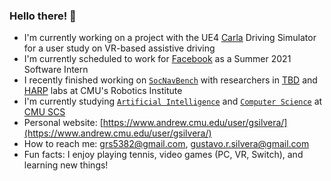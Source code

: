 ### Hello there! 👋

- I'm currently working on a project with the UE4 [Carla](https://carla.org/) Driving Simulator for a user study on VR-based assistive driving
- I'm currently scheduled to work for [Facebook](https://www.facebook.com/careers/) as a Summer 2021 Software Intern
- I recently finished working on [`SocNavBench`](https://github.com/CMU-TBD/SocNavBench) with researchers in [TBD](https://tbd.ri.cmu.edu/) and [HARP](http://harp.ri.cmu.edu/) labs at CMU's Robotics Institute
- I'm currently studying [`Artificial Intelligence`](https://www.cs.cmu.edu/bs-in-artificial-intelligence) and [`Computer Science`](https://www.cs.cmu.edu/) at [CMU SCS](https://www.cs.cmu.edu/)
- Personal website: [https://www.andrew.cmu.edu/user/gsilvera/](https://www.andrew.cmu.edu/user/gsilvera/)
- How to reach me: [grs5382@gmail.com](mailto:grs5382@gmail.com), [gustavo.r.silvera@gmail.com](mailto:gustavo.r.silvera@gmail.com)
- Fun facts: I enjoy playing tennis, video games (PC, VR, Switch), and learning new things!

<!--
**GustavoSilvera/GustavoSilvera** is a ✨ _special_ ✨ repository because its `README.md` (this file) appears on your GitHub profile.

Here are some ideas to get you started:

- 🔭 I’m currently working on ...
- 🌱 I’m currently learning ...
- 👯 I’m looking to collaborate on ...
- 🤔 I’m looking for help with ...
- 💬 Ask me about ...
- 📫 How to reach me: ...
- 😄 Pronouns: ...
- ⚡ Fun fact: ...
-->
